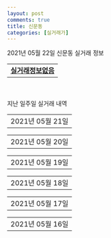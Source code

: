 ```yaml
---
layout: post
comments: true
title: 신문동
categories: [실거래가]
---
```


2021년 05월 22일 신문동 실거래 정보

<table>
  <tr>
    <td colspan="4" style="font-weight: bold;"><a href="https://search.naver.com/search.naver?query=실거래정보없음">실거래정보없음</a></td>
  </tr>
    
</table>
    
<div style="margin-top: 50px; margin-bottom: 13px">지난 일주일 실거래 내역</div>

  <table style="width: 100%; margin-bottom: 1px">
      <tr class="header">
        <td>2021년 05월 21일</td>
      </tr>
      <tr class="child" style="display: none">
        <td>
            
        <table>
          <tr>
            <td colspan="4" style="font-weight: bold;"><a href="https://search.naver.com/search.naver?query=장유쌍용예가">장유쌍용예가</a></td>
          </tr>

          <tr>
            <td>매매</td>
            <td>10층</td>
            <td>119.6384㎡</td>
            <td>계약일 2021-04-29</td>
          </tr>
          <tr>
            <td colspan="4">28,500<br>기존최고가 28,500</td>
          </tr>
    
        </table>
        <table style="margin-top: 5px">
          <tr>
            <td colspan="4" style="font-weight: bold;"><a href="https://search.naver.com/search.naver?query=장유경동리인하이스트">장유경동리인하이스트</a></td>
          </tr>
    
          <tr>
            <td>월세</td>
            <td>33층</td>
            <td>73.8892㎡</td>
            <td>계약일 2021-05-05</td>
          </tr>
          <tr>
            <td colspan="4">35 (10,000)</td>
          </tr>
    
        </table>
        <table style="margin-top: 5px">
          <tr>
            <td colspan="4" style="font-weight: bold;"><a href="https://search.naver.com/search.naver?query=김해율하 더스카이시티 제니스앤프라우">김해율하 더스카이시티 제니스앤프라우</a></td>
          </tr>
    
          <tr>
            <td>전매</td>
            <td>40층</td>
            <td>102.9094㎡</td>
            <td>계약일 2021-05-19</td>
          </tr>
          <tr>
            <td colspan="4">51,740</td>
          </tr>
    
          <tr>
            <td>전매</td>
            <td>38층</td>
            <td>84.9432㎡</td>
            <td>계약일 2021-04-27</td>
          </tr>
          <tr>
            <td colspan="4">42,550</td>
          </tr>
    
          <tr>
            <td>전매</td>
            <td>29층</td>
            <td>84.7942㎡</td>
            <td>계약일 2021-05-04</td>
          </tr>
          <tr>
            <td colspan="4">41,510</td>
          </tr>
    
          <tr>
            <td>전매</td>
            <td>45층</td>
            <td>84.7942㎡</td>
            <td>계약일 2021-04-30</td>
          </tr>
          <tr>
            <td colspan="4">41,430</td>
          </tr>
    
          <tr>
            <td>전매</td>
            <td>19층</td>
            <td>84.9432㎡</td>
            <td>계약일 2021-05-01</td>
          </tr>
          <tr>
            <td colspan="4">40,310</td>
          </tr>
    
          <tr>
            <td>전매</td>
            <td>26층</td>
            <td>84.9432㎡</td>
            <td>계약일 2021-04-26</td>
          </tr>
          <tr>
            <td colspan="4">40,210</td>
          </tr>
    
          <tr>
            <td>전매</td>
            <td>26층</td>
            <td>84.7942㎡</td>
            <td>계약일 2021-05-08</td>
          </tr>
          <tr>
            <td colspan="4">39,760</td>
          </tr>
    
          <tr>
            <td>전매</td>
            <td>17층</td>
            <td>84.9432㎡</td>
            <td>계약일 2021-04-27</td>
          </tr>
          <tr>
            <td colspan="4">39,610</td>
          </tr>
    
          <tr>
            <td>전매</td>
            <td>14층</td>
            <td>84.9432㎡</td>
            <td>계약일 2021-05-02</td>
          </tr>
          <tr>
            <td colspan="4">39,170</td>
          </tr>
    
          <tr>
            <td>전매</td>
            <td>13층</td>
            <td>84.9432㎡</td>
            <td>계약일 2021-05-19</td>
          </tr>
          <tr>
            <td colspan="4">38,710</td>
          </tr>
    
          <tr>
            <td>전매</td>
            <td>8층</td>
            <td>84.7942㎡</td>
            <td>계약일 2021-04-30</td>
          </tr>
          <tr>
            <td colspan="4">38,450</td>
          </tr>
    
          <tr>
            <td>전매</td>
            <td>5층</td>
            <td>64.9409㎡</td>
            <td>계약일 2021-05-18</td>
          </tr>
          <tr>
            <td colspan="4">29,890</td>
          </tr>
    
        </table>
        <table style="margin-top: 5px">
          <tr>
            <td colspan="4" style="font-weight: bold;"><a href="https://search.naver.com/search.naver?query=대청천 경동리인 뷰">대청천 경동리인 뷰</a></td>
          </tr>
    
          <tr>
            <td>전매</td>
            <td>3층</td>
            <td>84.9062㎡</td>
            <td>계약일 2021-05-19</td>
          </tr>
          <tr>
            <td colspan="4">39,550</td>
          </tr>
    
          <tr>
            <td>전매</td>
            <td>24층</td>
            <td>67.7126㎡</td>
            <td>계약일 2021-04-21</td>
          </tr>
          <tr>
            <td colspan="4">33,270</td>
          </tr>
    
        </table>
    
        </td>
      </tr>
  </table>
    
  <table style="width: 100%; margin-bottom: 1px">
      <tr class="header">
        <td>2021년 05월 20일</td>
      </tr>
      <tr class="child" style="display: none">
        <td>
            
        <table>
          <tr>
            <td colspan="4" style="font-weight: bold;"><a href="https://search.naver.com/search.naver?query=실거래정보없음">실거래정보없음</a></td>
          </tr>

        </table>
    
        </td>
      </tr>
  </table>
    
  <table style="width: 100%; margin-bottom: 1px">
      <tr class="header">
        <td>2021년 05월 19일</td>
      </tr>
      <tr class="child" style="display: none">
        <td>
            
        <table>
          <tr>
            <td colspan="4" style="font-weight: bold;"><a href="https://search.naver.com/search.naver?query=장유경동리인하이스트">장유경동리인하이스트</a></td>
          </tr>

          <tr>
            <td>전세</td>
            <td>17층</td>
            <td>73.8892㎡</td>
            <td>계약일 2021-04-14</td>
          </tr>
          <tr>
            <td colspan="4">21,000</td>
          </tr>
    
          <tr>
            <td>전세</td>
            <td>28층</td>
            <td>73.8892㎡</td>
            <td>계약일 2021-05-14</td>
          </tr>
          <tr>
            <td colspan="4">24,000</td>
          </tr>
    
        </table>
        <table style="margin-top: 5px">
          <tr>
            <td colspan="4" style="font-weight: bold;"><a href="https://search.naver.com/search.naver?query=김해율하 더스카이시티 제니스앤프라우">김해율하 더스카이시티 제니스앤프라우</a></td>
          </tr>
    
          <tr>
            <td>전매</td>
            <td>21층</td>
            <td>102.9094㎡</td>
            <td>계약일 2021-04-27</td>
          </tr>
          <tr>
            <td colspan="4">53,830</td>
          </tr>
    
          <tr>
            <td>전매</td>
            <td>29층</td>
            <td>102.9094㎡</td>
            <td>계약일 2021-04-30</td>
          </tr>
          <tr>
            <td colspan="4">53,330</td>
          </tr>
    
          <tr>
            <td>전매</td>
            <td>1층</td>
            <td>102.9094㎡</td>
            <td>계약일 2021-04-29</td>
          </tr>
          <tr>
            <td colspan="4">51,740</td>
          </tr>
    
          <tr>
            <td>전매</td>
            <td>4층</td>
            <td>102.9094㎡</td>
            <td>계약일 2021-04-28</td>
          </tr>
          <tr>
            <td colspan="4">49,670</td>
          </tr>
    
          <tr>
            <td>전매</td>
            <td>37층</td>
            <td>84.7942㎡</td>
            <td>계약일 2021-04-29</td>
          </tr>
          <tr>
            <td colspan="4">42,830</td>
          </tr>
    
          <tr>
            <td>전매</td>
            <td>21층</td>
            <td>84.9432㎡</td>
            <td>계약일 2021-05-04</td>
          </tr>
          <tr>
            <td colspan="4">41,710</td>
          </tr>
    
          <tr>
            <td>전매</td>
            <td>10층</td>
            <td>84.9432㎡</td>
            <td>계약일 2021-04-28</td>
          </tr>
          <tr>
            <td colspan="4">39,910</td>
          </tr>
    
          <tr>
            <td>전매</td>
            <td>9층</td>
            <td>84.9432㎡</td>
            <td>계약일 2021-04-27</td>
          </tr>
          <tr>
            <td colspan="4">38,820</td>
          </tr>
    
          <tr>
            <td>전매</td>
            <td>3층</td>
            <td>84.7942㎡</td>
            <td>계약일 2021-04-28</td>
          </tr>
          <tr>
            <td colspan="4">37,730</td>
          </tr>
    
        </table>
        <table style="margin-top: 5px">
          <tr>
            <td colspan="4" style="font-weight: bold;"><a href="https://search.naver.com/search.naver?query=대청천 경동리인 뷰">대청천 경동리인 뷰</a></td>
          </tr>
    
          <tr>
            <td>전매</td>
            <td>5층</td>
            <td>84.9062㎡</td>
            <td>계약일 2021-05-18</td>
          </tr>
          <tr>
            <td colspan="4">39,850</td>
          </tr>
    
          <tr>
            <td>전매</td>
            <td>19층</td>
            <td>67.7126㎡</td>
            <td>계약일 2021-05-14</td>
          </tr>
          <tr>
            <td colspan="4">32,900</td>
          </tr>
    
        </table>
    
        </td>
      </tr>
  </table>
    
  <table style="width: 100%; margin-bottom: 1px">
      <tr class="header">
        <td>2021년 05월 18일</td>
      </tr>
      <tr class="child" style="display: none">
        <td>
            
        <table>
          <tr>
            <td colspan="4" style="font-weight: bold;"><a href="https://search.naver.com/search.naver?query=SG이너스">SG이너스</a></td>
          </tr>

          <tr>
            <td>매매</td>
            <td>6층</td>
            <td>30.0975㎡</td>
            <td>계약일 2021-05-14</td>
          </tr>
          <tr>
            <td colspan="4">5,600<br>기존최고가 5,600</td>
          </tr>
    
        </table>
        <table style="margin-top: 5px">
          <tr>
            <td colspan="4" style="font-weight: bold;"><a href="https://search.naver.com/search.naver?query=장유경동리인하이스트">장유경동리인하이스트</a></td>
          </tr>
    
          <tr>
            <td>매매</td>
            <td>33층</td>
            <td>78.9971㎡</td>
            <td>계약일 2021-05-15</td>
          </tr>
          <tr>
            <td colspan="4">34,300<br>기존최고가 34,300</td>
          </tr>
    
          <tr>
            <td>매매</td>
            <td>14층</td>
            <td>78.9971㎡</td>
            <td>계약일 2021-05-01</td>
          </tr>
          <tr>
            <td colspan="4">31,000<br>기존최고가 31,000</td>
          </tr>
    
          <tr>
            <td>매매</td>
            <td>35층</td>
            <td>65.6949㎡</td>
            <td>계약일 2021-05-09</td>
          </tr>
          <tr>
            <td colspan="4">27,100<br>기존최고가 27,100</td>
          </tr>
    
          <tr>
            <td>매매</td>
            <td>13층</td>
            <td>65.9936㎡</td>
            <td>계약일 2021-05-07</td>
          </tr>
          <tr>
            <td colspan="4">25,700<br>기존최고가 25,700</td>
          </tr>
    
        </table>
        <table style="margin-top: 5px">
          <tr>
            <td colspan="4" style="font-weight: bold;"><a href="https://search.naver.com/search.naver?query=김해율하 더스카이시티 제니스앤프라우">김해율하 더스카이시티 제니스앤프라우</a></td>
          </tr>
    
          <tr>
            <td>전매</td>
            <td>36층</td>
            <td>84.9432㎡</td>
            <td>계약일 2021-05-02</td>
          </tr>
          <tr>
            <td colspan="4">43,130</td>
          </tr>
    
          <tr>
            <td>전매</td>
            <td>44층</td>
            <td>84.9432㎡</td>
            <td>계약일 2021-04-28</td>
          </tr>
          <tr>
            <td colspan="4">42,050</td>
          </tr>
    
          <tr>
            <td>전매</td>
            <td>36층</td>
            <td>84.7942㎡</td>
            <td>계약일 2021-05-14</td>
          </tr>
          <tr>
            <td colspan="4">41,910</td>
          </tr>
    
          <tr>
            <td>전매</td>
            <td>21층</td>
            <td>84.9432㎡</td>
            <td>계약일 2021-05-01</td>
          </tr>
          <tr>
            <td colspan="4">41,710</td>
          </tr>
    
          <tr>
            <td>전매</td>
            <td>34층</td>
            <td>84.7942㎡</td>
            <td>계약일 2021-05-16</td>
          </tr>
          <tr>
            <td colspan="4">41,510</td>
          </tr>
    
          <tr>
            <td>전매</td>
            <td>34층</td>
            <td>84.9432㎡</td>
            <td>계약일 2021-04-30</td>
          </tr>
          <tr>
            <td colspan="4">41,230</td>
          </tr>
    
          <tr>
            <td>전매</td>
            <td>30층</td>
            <td>84.9432㎡</td>
            <td>계약일 2021-04-30</td>
          </tr>
          <tr>
            <td colspan="4">41,130</td>
          </tr>
    
          <tr>
            <td>전매</td>
            <td>15층</td>
            <td>84.9432㎡</td>
            <td>계약일 2021-04-27</td>
          </tr>
          <tr>
            <td colspan="4">39,910</td>
          </tr>
    
        </table>
        <table style="margin-top: 5px">
          <tr>
            <td colspan="4" style="font-weight: bold;"><a href="https://search.naver.com/search.naver?query=대청천 경동리인 뷰">대청천 경동리인 뷰</a></td>
          </tr>
    
          <tr>
            <td>전매</td>
            <td>28층</td>
            <td>84.9992㎡</td>
            <td>계약일 2021-04-26</td>
          </tr>
          <tr>
            <td colspan="4">42,650</td>
          </tr>
    
          <tr>
            <td>전매</td>
            <td>29층</td>
            <td>84.9062㎡</td>
            <td>계약일 2021-04-30</td>
          </tr>
          <tr>
            <td colspan="4">40,650</td>
          </tr>
    
          <tr>
            <td>전매</td>
            <td>21층</td>
            <td>84.9062㎡</td>
            <td>계약일 2021-04-30</td>
          </tr>
          <tr>
            <td colspan="4">40,650</td>
          </tr>
    
          <tr>
            <td>전매</td>
            <td>20층</td>
            <td>84.9062㎡</td>
            <td>계약일 2021-04-29</td>
          </tr>
          <tr>
            <td colspan="4">40,650</td>
          </tr>
    
          <tr>
            <td>전매</td>
            <td>7층</td>
            <td>84.9062㎡</td>
            <td>계약일 2021-04-26</td>
          </tr>
          <tr>
            <td colspan="4">39,800</td>
          </tr>
    
          <tr>
            <td>전매</td>
            <td>15층</td>
            <td>67.7126㎡</td>
            <td>계약일 2021-04-28</td>
          </tr>
          <tr>
            <td colspan="4">33,000</td>
          </tr>
    
          <tr>
            <td>전매</td>
            <td>7층</td>
            <td>67.7126㎡</td>
            <td>계약일 2021-04-30</td>
          </tr>
          <tr>
            <td colspan="4">31,040</td>
          </tr>
    
        </table>
    
        </td>
      </tr>
  </table>
    
  <table style="width: 100%; margin-bottom: 1px">
      <tr class="header">
        <td>2021년 05월 17일</td>
      </tr>
      <tr class="child" style="display: none">
        <td>
            
        <table>
          <tr>
            <td colspan="4" style="font-weight: bold;"><a href="https://search.naver.com/search.naver?query=실거래정보없음">실거래정보없음</a></td>
          </tr>

        </table>
    
        </td>
      </tr>
  </table>
    
  <table style="width: 100%; margin-bottom: 1px">
      <tr class="header">
        <td>2021년 05월 16일</td>
      </tr>
      <tr class="child" style="display: none">
        <td>
            
        <table>
          <tr>
            <td colspan="4" style="font-weight: bold;"><a href="https://search.naver.com/search.naver?query=실거래정보없음">실거래정보없음</a></td>
          </tr>

        </table>
    
        </td>
      </tr>
  </table>
    

